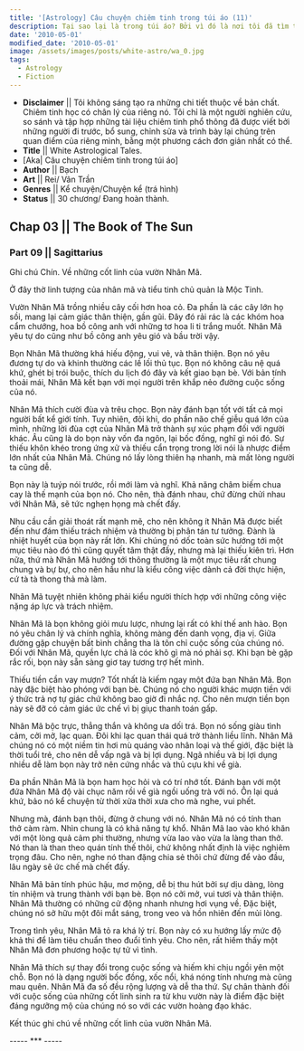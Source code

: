 ```yaml
---
title: '[Astrology] Câu chuyện chiêm tinh trong túi áo (11)'
description: Tại sao lại là trong túi áo? Bởi vì đó là nơi tôi đã tìm thấy câu chuyện này. Trong túi áo của một kẻ lang thang.
date: '2010-05-01'
modified_date: '2010-05-01'
image: /assets/images/posts/white-astro/wa_0.jpg
tags:
  - Astrology
  - Fiction
---
```

* **Disclaimer** || Tôi không sáng tạo ra những chi tiết thuộc về bản chất. Chiêm tinh học có chân lý của riêng nó. Tôi chỉ là một người nghiên cứu, so sánh và tập hợp những tài liệu chiêm tinh phổ thông đã được viết bởi những người đi trước, bổ sung, chỉnh sửa và trình bày lại chúng trên quan điểm của riêng mình, bằng một phương cách đơn giản nhất có thể.
* **Title** || White Astrological Tales.
* [Aka| Câu chuyện chiêm tinh trong túi áo]
* **Author** || Bạch
* **Art** ||  Rei/ Vân Trần
* **Genres** || Kể chuyện/Chuyện kể (trá hình)
* **Status** || 30 chương/ Đang hoàn thành.

## Chap 03 || The Book of The Sun
### Part 09 || Sagittarius

Ghi chú Chín. Về những cốt linh của vườn Nhân Mã.

Ở đây thờ linh tượng của nhân mã và tiểu tinh chủ quản là Mộc Tinh.

Vườn Nhân Mã trồng nhiều cây cối hơn hoa cỏ. Đa phần là các cây lớn họ sồi, mang lại cảm giác thân thiện, gần gũi. Đây đó rải rác là các khóm hoa cẩm chướng, hoa bồ công anh với những tơ hoa li ti trắng muốt. Nhân Mã yêu tự do cũng như bồ công anh yêu gió và bầu trời vậy.

Bọn Nhân Mã thường khá hiếu động, vui vẻ, và thân thiện. Bọn nó yêu đương tự do và khinh thường các lề lối thủ tục. Bọn nó không câu nệ quá khứ, ghét bị trói buộc, thích du lịch đó đây và kết giao bạn bè. Với bản tính thoải mái, Nhân Mã kết bạn với mọi người trên khắp nẻo đường cuộc sống của nó.

Nhân Mã thích cười đùa và trêu chọc. Bọn này đánh bạn tốt với tất cả mọi người bất kể giới tính. Tuy nhiên, đôi khi, do phần não chế giễu quá lớn của mình, những lời đùa cợt của Nhân Mã trở thành sự xúc phạm đối với người khác. Âu cũng là do bọn này vốn đa ngôn, lại bốc đồng, nghĩ gì nói đó. Sự thiếu khôn khéo trong ứng xử và thiếu cẩn trọng trong lời nói là nhược điểm lớn nhất của Nhân Mã. Chúng nó lấy lòng thiên hạ nhanh, mà mất lòng người ta cũng dễ.

Bọn này là tuýp nói trước, rồi mới làm và nghĩ. Khả năng châm biếm chua cay là thế mạnh của bọn nó. Cho nên, thà đánh nhau, chứ đừng chửi nhau với Nhân Mã, sẽ tức nghẹn họng mà chết đấy.

Nhu cầu cần giải thoát rất mạnh mẽ, cho nên không ít Nhân Mã được biết đến như đám thiếu trách nhiệm và thường bị phân tán tư tưởng. Đành là nhiệt huyết của bọn này rất lớn. Khi chúng nó dốc toàn sức hướng tới một mục tiêu nào đó thì cũng quyết tâm thật đấy, nhưng mà lại thiếu kiên trì. Hơn nữa, thứ mà Nhân Mã hướng tới thông thường là một mục tiêu rất chung chung và bự bự, cho nên hầu như là kiểu công việc dành cả đời thực hiện, cứ tà tà thong thả mà làm.

Nhân Mã tuyệt nhiên không phải kiểu người thích hợp với những công việc nặng áp lực và trách nhiệm.

Nhân Mã là bọn không giỏi mưu lược, nhưng lại rất có khí thế anh hào. Bọn nó yêu chân lý và chính nghĩa, không màng đến danh vọng, địa vị. Giữa đường gặp chuyện bất bình chẳng tha là tôn chỉ cuộc sống của chúng nó. Đối với Nhân Mã, quyền lực chả là cóc khô gì mà nó phải sợ. Khi bạn bè gặp rắc rối, bọn này sẵn sàng giơ tay tương trợ hết mình.

Thiếu tiền cần vay mượn? Tốt nhất là kiếm ngay một đứa bạn Nhân Mã. Bọn này đặc biệt hào phóng với bạn bè. Chúng nó cho người khác mượn tiền với ý thức trả nợ tự giác chứ không bao giờ đi nhắc nợ. Cho nên mượn tiền bọn này sẽ đỡ có cảm giác ức chế vì bị giục thanh toán gấp.

Nhân Mã bộc trực, thẳng thắn và không ưa dối trá. Bọn nó sống giàu tình cảm, cởi mở, lạc quan. Đôi khi lạc quan thái quá trở thành liều lĩnh. Nhân Mã chúng nó có một niềm tin hơi mù quáng vào nhân loại và thế giới, đặc biệt là thời tuổi trẻ, cho nên dễ vấp ngã và bị lợi dụng. Ngã nhiều và bị lợi dụng nhiều dễ làm bọn này trở nên cứng nhắc và thủ cựu khi về già.

Đa phần Nhân Mã là bọn ham học hỏi và có trí nhớ tốt. Đánh bạn với một đứa Nhân Mã độ vài chục năm rồi về già ngồi uống trà với nó. Ôn lại quá khứ, bảo nó kể chuyện từ thời xửa thời xưa cho mà nghe, vui phết.

Nhưng mà, đánh bạn thôi, đừng ở chung với nó. Nhân Mã nó có tính than thở càm ràm. Nhìn chung là có khả năng tự khổ. Nhân Mã lao vào khó khăn với một lòng quả cảm phi thường, nhưng vừa lao vào vừa la làng than thở. Nó than là than theo quán tính thế thôi, chứ không nhất định là việc nghiêm trọng đâu. Cho nên, nghe nó than đặng chia sẻ thôi chứ đừng để vào đầu, lâu ngày sẽ ức chế mà chết đấy.

Nhân Mã bản tính phúc hậu, mơ mộng, dễ bị thu hút bởi sự dịu dàng, lòng tín nhiệm và trung thành với bạn bè. Bọn nó cởi mở, vui tươi và thân thiện. Nhân Mã thường có những cử động nhanh nhưng hơi vụng về. Đặc biệt, chúng nó sở hữu một đôi mắt sáng, trong veo và hồn nhiên đến mủi lòng.

Trong tình yêu, Nhân Mã tỏ ra khá lý trí. Bọn này có xu hướng lấy mức độ khả thi để làm tiêu chuẩn theo đuổi tình yêu. Cho nên, rất hiếm thấy một Nhân Mã đơn phương hoặc tự tử vì tình.

Nhân Mã thích sự thay đổi trong cuộc sống và hiếm khi chịu ngồi yên một chỗ. Bọn nó là dạng người bốc đồng, xốc nổi, khá nóng tính nhưng mà cũng mau quên. Nhân Mã đa số đều rộng lượng và dễ tha thứ. Sự chân thành đối với cuộc sống của những cốt linh sinh ra từ khu vườn này là điểm đặc biệt đáng ngưỡng mộ của chúng nó so với các vườn hoàng đạo khác.

Kết thúc ghi chú về những cốt linh của vườn Nhân Mã.

----- *** -----